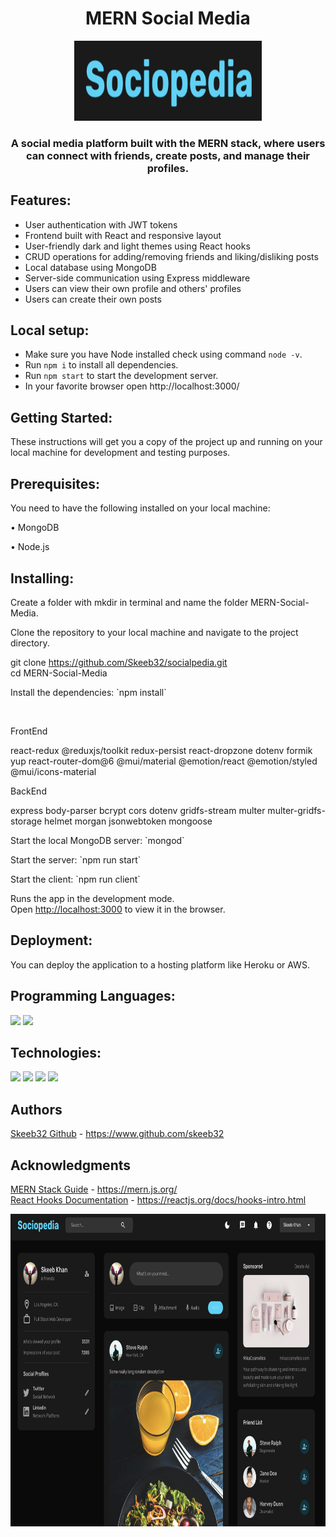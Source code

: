 <h1 align="center">MERN Social Media</h1>
<p align="center">
  <img  alt=“Sociopedia height="128px" width="300px" src="https://github.com/Skeeb32/socialpedia/blob/master/Screenshot%202023-02-07%20at%206.04.09%20PM.png?raw=true">
</p>

<h3 align="center">A social media platform built with the MERN stack, where users can connect with friends, create posts, and manage their profiles.</h3>


## Features:
- User authentication with JWT tokens
- Frontend built with React and responsive layout
- User-friendly dark and light themes using React hooks
- CRUD operations for adding/removing friends and liking/disliking posts 
- Local database using MongoDB
- Server-side communication using Express middleware
- Users can view their own profile and others' profiles
- Users can create their own posts

## Local setup:
- Make sure you have Node installed check using command `node -v`.
- Run `npm i` to install all dependencies.
- Run `npm start` to start the development server.
- In your favorite browser open http://localhost:3000/

## Getting Started:
<p>These instructions will get you a copy of the project up and running on your local machine for development and testing purposes.</p>

## Prerequisites:
<p>You need to have the following installed on your local machine:</p>
<p class="bold" align="left">• MongoDB</p>
<p class="bold"> • Node.js</p>

## Installing:
<p>Create a folder with mkdir in terminal and name the folder MERN-Social-Media.</p>
<p>Clone the repository to your local machine and navigate to the project directory.</p>

<span class="emphasized">git clone https://github.com/Skeeb32/socialpedia.git</span></br>
<span class="emphasized">cd MERN-Social-Media</p></span>
</p>


<p>Install the dependencies:
`npm install`</p>
</br>
<p class="bold">FrontEnd</p>
<p>react-redux @reduxjs/toolkit redux-persist react-dropzone dotenv formik yup react-router-dom@6 @mui/material @emotion/react @emotion/styled @mui/icons-material</p>

<p class="bold">BackEnd</p> 
<p>express body-parser bcrypt cors dotenv gridfs-stream multer multer-gridfs-storage helmet morgan jsonwebtoken mongoose </p>

<p>Start the local MongoDB server:
`mongod`</p>

<p>Start the server:
`npm run start`</p>

<p>Start the client:
`npm run client`</p>

Runs the app in the development mode.<br />
Open [http://localhost:3000](http://localhost:3000) to view it in the browser.

## Deployment:
<p>You can deploy the application to a hosting platform like Heroku or AWS.</p>

## Programming Languages:
<img src = 'https://github.com/MarikIshtar007/MarikIshtar007/blob/master/images/js.svg' width='33'/>
<img src = 'https://github.com/MarikIshtar007/MarikIshtar007/blob/master/images/css.svg' width='33'/>

## Technologies: 
<img src = 'https://github.com/MarikIshtar007/MarikIshtar007/blob/master/images/react.svg' width='33'/> <img 
src='https://cdn.icon-icons.com/icons2/2699/PNG/512/expressjs_logo_icon_169185.png' width='33'/> <img 
src='https://github.com/MarikIshtar007/MarikIshtar007/blob/master/images/nodejs.svg' width='33'/> <img src="https://www.vectorlogo.zone/logos/mongodb/mongodb-icon.svg" width='30' />




## Authors
<a href=“https://www.github.com/skeeb32“ target=“_new”>Skeeb32 Github</a> - https://www.github.com/skeeb32

## Acknowledgments
<a href=“https://mern.js.org/“ target=“_new”>MERN Stack Guide</a> - https://mern.js.org/ </br> 
<a href=“https://reactjs.org/docs/hooks-intro.html“ target=“_new”>React Hooks Documentation</a> - https://reactjs.org/docs/hooks-intro.html

<p align="center">
  <img  alt=“Sociopedia height="500px" width="1100px" src="server/public/assets/Screenshot 2023-02-07 at 6.03.42 PM.png">
</p>

